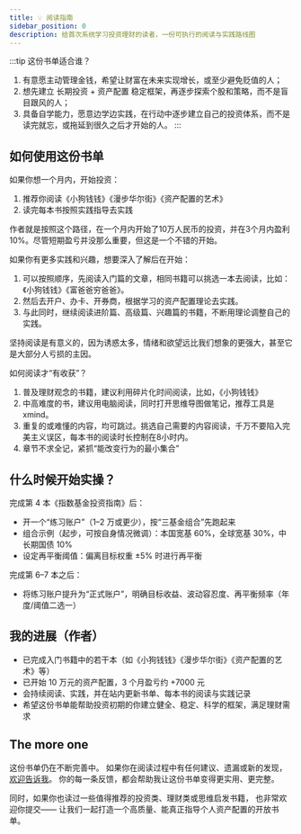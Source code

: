 ```yaml
---
title: 💡 阅读指南
sidebar_position: 0
description: 给首次系统学习投资理财的读者，一份可执行的阅读与实践路线图
---
```






:::tip 这份书单适合谁？
  1. 有意愿主动管理金钱，希望让财富在未来实现增长，或至少避免贬值的人；
  2. 想先建立 长期投资 + 资产配置 稳定框架，再逐步探索个股和策略，而不是盲目跟风的人；
  3. 具备自学能力，愿意边学边实践，在行动中逐步建立自己的投资体系，而不是读完就忘，或拖延到很久之后才开始的人。
:::


## 如何使用这份书单

如果你想一个月内，开始投资：
  1. 推荐你阅读《小狗钱钱》《漫步华尔街》《资产配置的艺术》
  2. 读完每本书按照实践指导去实践

作者就是按照这个路径，在一个月内开始了10万人民币的投资，并在3个月内盈利10%。尽管短期盈亏并没那么重要，但这是一个不错的开始。

如果你有更多实践和兴趣，想要深入了解后在开始：

  1. 可以按照顺序，先阅读入门篇的文章，相同书籍可以挑选一本去阅读，比如：《小狗钱钱》《富爸爸穷爸爸》。
  2. 然后去开户、办卡、开券商，根据学习的资产配置理论去实践。
  3. 与此同时，继续阅读进阶篇、高级篇、兴趣篇的书籍，不断用理论调整自己的实践。

坚持阅读是有意义的，因为诱惑太多，情绪和欲望远比我们想象的更强大，甚至它是大部分人亏损的主因。


如何阅读才“有收获”？

  1. 普及理财观念的书籍，建议利用碎片化时间阅读，比如，《小狗钱钱》
  2. 中高难度的书，建议用电脑阅读，同时打开思维导图做笔记，推荐工具是xmind。
  3. 重复的或难懂的内容，均可跳过。挑选自己需要的内容阅读，千万不要陷入完美主义误区，每本书的阅读时长控制在8小时内。
  4. 章节不求全记，紧抓“能改变行为的最小集合”


## 什么时候开始实操？

完成第 4 本《指数基金投资指南》后：
  - 开一个“练习账户”（1–2 万或更少），按“三基金组合”先跑起来
  - 组合示例（起步，可按自身情况微调）：本国宽基 60%，全球宽基 30%，中长期国债 10%
  - 设定再平衡阈值：偏离目标权重 ±5% 时进行再平衡


完成第 6–7 本之后：
  - 将练习账户提升为“正式账户”，明确目标收益、波动容忍度、再平衡频率（年度/阈值二选一）

## 我的进展（作者）

- 已完成入门书籍中的若干本（如《小狗钱钱》《漫步华尔街》《资产配置的艺术》等）
- 已开始 10 万元的资产配置，3 个月盈亏约 +7000 元
- 会持续阅读、实践，并在站内更新书单、每本书的阅读与实践记录
- 希望这份书单能帮助投资初期的你建立健全、稳定、科学的框架，满足理财需求

## The more one

这份书单仍在不断完善中。
如果你在阅读过程中有任何建议、遗漏或新的发现，[欢迎告诉我](/feedback)。
你的每一条反馈，都会帮助我让这份书单变得更实用、更完整。

同时，如果你也读过一些值得推荐的投资类、理财类或思维启发书籍，
也非常欢迎你提交——
让我们一起打造一个高质量、能真正指导个人资产配置的开放书单。




